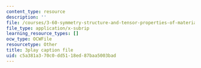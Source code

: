 ```yaml
---
content_type: resource
description: ''
file: /courses/3-60-symmetry-structure-and-tensor-properties-of-materials-fall-2005/c5a381a370c0dd5118ed87baa5003bad_xRWGiK2SMrw.srt
file_type: application/x-subrip
learning_resource_types: []
ocw_type: OCWFile
resourcetype: Other
title: 3play caption file
uid: c5a381a3-70c0-dd51-18ed-87baa5003bad
---
```

